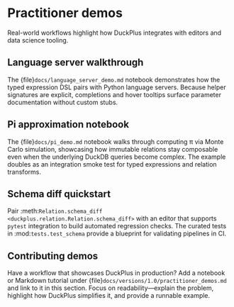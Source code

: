# Practitioner demos

Real-world workflows highlight how DuckPlus integrates with editors and data
science tooling.

## Language server walkthrough

The {file}`docs/language_server_demo.md` notebook demonstrates how the typed
expression DSL pairs with Python language servers. Because helper signatures are
explicit, completions and hover tooltips surface parameter documentation without
custom stubs.

## Pi approximation notebook

The {file}`docs/pi_demo.md` notebook walks through computing π via Monte Carlo
simulation, showcasing how immutable relations stay composable even when the
underlying DuckDB queries become complex. The example doubles as an integration
smoke test for typed expressions and relation transforms.

## Schema diff quickstart

Pair :meth:`Relation.schema_diff <duckplus.relation.Relation.schema_diff>` with
an editor that supports ``pytest`` integration to build automated regression
checks. The curated tests in :mod:`tests.test_schema` provide a blueprint for
validating pipelines in CI.

## Contributing demos

Have a workflow that showcases DuckPlus in production? Add a notebook or Markdown
tutorial under {file}`docs/versions/1.0/practitioner_demos.md` and link to it in
this section. Focus on readability—explain the problem, highlight how DuckPlus
simplifies it, and provide a runnable example.
